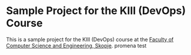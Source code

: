 # Sample Project for the KIII (DevOps) Course

This is a sample project for the KIII (DevOps) course at the [Faculty of Computer Science and Engineering, Skopje](https://finki.ukim.mk).
promena test
